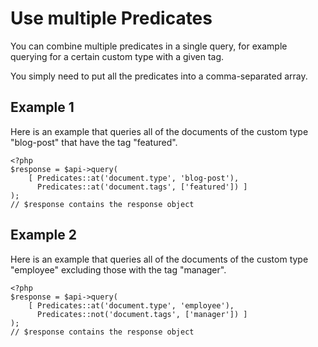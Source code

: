# Use multiple Predicates

You can combine multiple predicates in a single query, for example querying for a certain custom type with a given tag.

You simply need to put all the predicates into a comma-separated array.

## Example 1

Here is an example that queries all of the documents of the custom type "blog-post" that have the tag "featured".

```
<?php
$response = $api->query(
    [ Predicates::at('document.type', 'blog-post'),
      Predicates::at('document.tags', ['featured']) ]
);
// $response contains the response object
```

## Example 2

Here is an example that queries all of the documents of the custom type "employee" excluding those with the tag "manager".

```
<?php
$response = $api->query(
    [ Predicates::at('document.type', 'employee'),
      Predicates::not('document.tags', ['manager']) ]
);
// $response contains the response object
```
